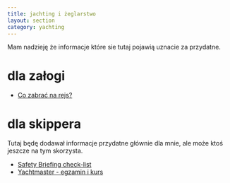 ```yaml
---
title: jachting i żeglarstwo 
layout: section
category: yachting
---
```


Mam nadzieję że informacje które sie tutaj pojawią uznacie za przydatne.

dla załogi
===========
* [Co zabrać na rejs?](/co-zabrac)

dla skippera
=============
Tutaj będę dodawał informacje przydatne głównie dla mnie, ale może ktoś jeszcze na tym skorzysta.  
* [Safety Briefing check-list](/safety-briefing)
* [Yachtmaster - egzamin i kurs](/yachtmaster-egzamin-kurs)
